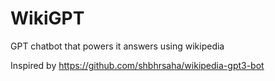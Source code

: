 # WikiGPT
GPT chatbot that powers it answers using wikipedia 

Inspired by https://github.com/shbhrsaha/wikipedia-gpt3-bot
